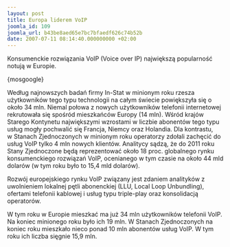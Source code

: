```yaml
---
layout: post
title: Europa liderem VoIP
joomla_id: 109
joomla_url: b43be8aed65e7bc7bfaedf626c74b52b
date: 2007-07-11 08:14:40.000000000 +02:00
---
```

Konsumenckie rozwiązania VoIP (Voice over IP) największą popularność notują w&nbsp;Europie.<p>{mosgoogle}</p><p>Według najnowszych badań firmy In-Stat w&nbsp;minionym roku rzesza użytkownik&oacute;w tego typu technologii na całym świecie powiększyła się o około 34 mln. Niemal połowa z&nbsp;nowych użytkownik&oacute;w telefonii internetowej rekrutowała się spośr&oacute;d mieszkańc&oacute;w Europy (14 mln). Wśr&oacute;d kraj&oacute;w Starego Kontynetu największymi wzrostami w&nbsp;liczbie abonent&oacute;w tego typu usług mogły pochwalić się Francja, Niemcy oraz Holandia. Dla kontrastu, w&nbsp;Stanach Zjednoczonych w&nbsp;minionym roku operatorzy zdołali zachęcić do usług VoIP tylko 4 mln nowych klient&oacute;w. Analitycy sądzą, że do 2011 roku Stany Zjednoczone będą reprezentować około 18 proc. globalnego rynku konsumenckiego rozwiązań VoIP, ocenianego w&nbsp;tym czasie na około 44 mld dolar&oacute;w (w tym roku było to 15,4 mld dolar&oacute;w).</p> <p>Rozw&oacute;j europejskiego rynku VoIP związany jest zdaniem analityk&oacute;w z uwolnieniem lokalnej pętli abonenckiej (LLU, Local Loop Unbundling), ofertami telefonii kablowej i&nbsp;usług typu triple-play oraz konsolidacją operator&oacute;w.</p> <p>W tym roku w&nbsp;Europie mieszkać ma już 34 mln użytkownik&oacute;w telefonii VoIP. Na koniec minionego roku było ich 19 mln. W&nbsp;Stanach Zjednoczonych na koniec roku mieszkało nieco ponad 10 mln abonent&oacute;w usług VoIP. W&nbsp;tym roku ich liczba sięgnie 15,9 mln.</p><p>&nbsp;</p><p>&nbsp;</p>
